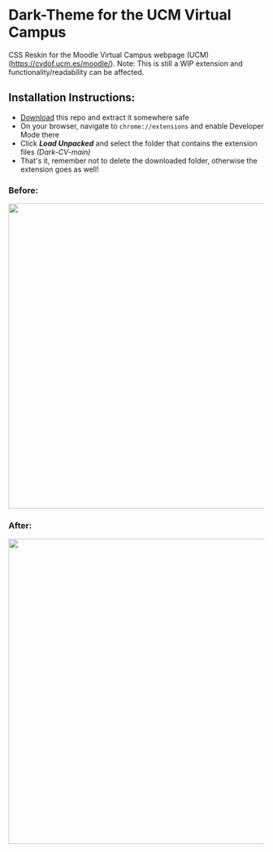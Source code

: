 # Dark-Theme for the UCM Virtual Campus

CSS Reskin for the Moodle Virtual Campus webpage (UCM) (https://cvdof.ucm.es/moodle/). 
Note: This is still a WIP extension and functionality/readability can be affected.

## Installation Instructions:
- [Download](https://codeload.github.com/car-dochao/Dark-CV/zip/refs/heads/main) this repo and extract it somewhere safe
- On your browser, navigate to ```chrome://extensions``` and enable Developer Mode there
- Click ***Load Unpacked*** and select the folder that contains the extension files *(Dark-CV-main)*
- That's it, remember not to delete the downloaded folder, otherwise the extension goes as well!

### Before:
<img src="" width="600">

### After:
<img src="" width="600">
